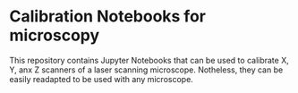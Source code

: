 # Calibration Notebooks for microscopy

This repository contains Jupyter Notebooks that can be used to calibrate X, Y, anx Z scanners of a laser scanning microscope.
Notheless, they can be easily readapted to be used with any microscope.